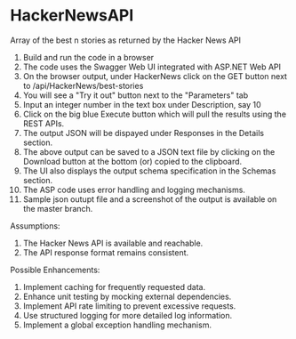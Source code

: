 # HackerNewsAPI
Array of the best n stories as returned by the Hacker News API 

1. Build and run the code in a browser
2. The code uses the Swagger Web UI integrated with ASP.NET Web API
3. On the browser output, under HackerNews click on the GET button next to /api/HackerNews/best-stories
4. You will see a "Try it out" button next to the "Parameters" tab
5. Input an integer number in the text box under Description, say 10
6. Click on the big blue Execute button which will pull the results using the REST APIs.
7. The output JSON will be dispayed under Responses in the Details section.
8. The above output can be saved to a JSON text file by clicking on the Download button at the bottom (or) copied to the clipboard.
9. The UI also displays the output schema specification in the Schemas section.
10. The ASP code uses error handling and logging mechanisms.
11. Sample json outupt file and a screenshot of the output is available on the master branch.
     

Assumptions:
1. The Hacker News API is available and reachable.
2. The API response format remains consistent.

Possible Enhancements:
1. Implement caching for frequently requested data.
2. Enhance unit testing by mocking external dependencies.
3. Implement API rate limiting to prevent excessive requests.
4. Use structured logging for more detailed log information.
5. Implement a global exception handling mechanism. 

